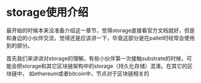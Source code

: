 # storage使用介绍
最开始的时候本来没准备介绍这一章节，觉得storage直接看官方文档就好，但是和身边的小伙伴交流，觉得还是应该讲一下，毕竟这部分是在pallet时经常会使用到的部分。

首先我们来讲讲对storage的理解。有些小伙伴第一次接触substrate的时候，可能会把storage和其它区块链架构中的storage（持久化存储）混淆。在其它的区块链中，
如ethereum或者bitcoin中，节点对于区块链相关的
